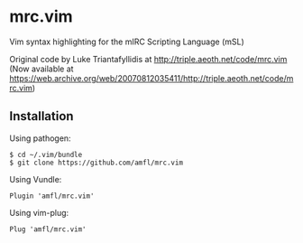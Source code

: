 # mrc.vim

Vim syntax highlighting for the mIRC Scripting Language (mSL)

Original code by Luke Triantafyllidis at http://triple.aeoth.net/code/mrc.vim (Now available at https://web.archive.org/web/20070812035411/http://triple.aeoth.net/code/mrc.vim)

## Installation

Using pathogen:

    $ cd ~/.vim/bundle
    $ git clone https://github.com/amfl/mrc.vim

Using Vundle:

    Plugin 'amfl/mrc.vim'

Using vim-plug:

    Plug 'amfl/mrc.vim'

